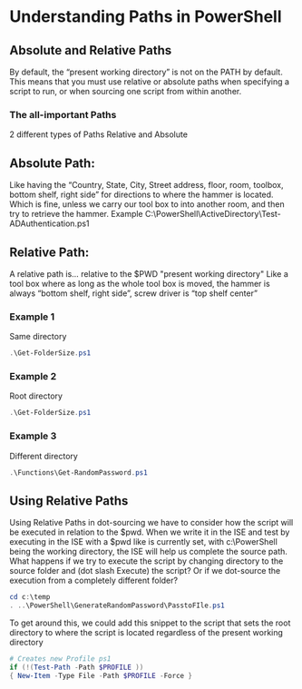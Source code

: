 ﻿---
Title: Understanding Paths in PowerShell
Date: "2018-11-20T14:53:23-05:00"
Author: "Scott Hurst"
cover: "/img/postImages/pwsh.jpeg"
categories:
  - PowerShell

tags:
  - PowerShell
  - Dot-Sourcing
  
---

# Understanding Paths in PowerShell

## Absolute and Relative Paths
By default, the “present working directory” is not on the PATH by default. This means that you must use relative or absolute paths when specifying a script to run, or when sourcing one script from within another.

### The all-important Paths
2 different types of Paths
Relative and Absolute

## Absolute Path:
Like having the “Country, State, City, Street address, floor, room, toolbox, bottom shelf, right side” for directions to where the hammer is located. Which is fine, unless we carry our tool box to into another room, and then try to retrieve the hammer.
Example
	C:\PowerShell\ActiveDirectory\Test-ADAuthentication.ps1


## Relative Path:
A relative path is… relative to the $PWD "present working directory" 
Like a tool box where as long as the whole tool box is moved, the hammer is always “bottom shelf, right side”, screw driver is “top shelf center”
### Example 1
Same directory 
```powershell
.\Get-FolderSize.ps1
```
### Example 2
Root directory
```powershell
.\Get-FolderSize.ps1
```
### Example 3
Different directory
```powershell
.\Functions\Get-RandomPassword.ps1
```
## Using Relative Paths
Using Relative Paths in dot-sourcing we have to consider how the script will be executed in relation to the $pwd. When we write it in the ISE and test by executing in the ISE with a $pwd like is currently set, with c:\PowerShell being the working directory, the ISE will help us complete the source path. 
What happens if we try to execute the script by changing directory to the source folder and (dot slash Execute) the script?
Or if we dot-source the execution from a completely different folder? 
```powershell
cd c:\temp
. ..\PowerShell\GenerateRandomPassword\PasstoFIle.ps1
```

To get around this, we could add this snippet to the script that sets the root directory to where the script is located regardless of the present working directory

```powershell
# Creates new Profile ps1 
if (!(Test-Path -Path $PROFILE ))
{ New-Item -Type File -Path $PROFILE -Force }
```
